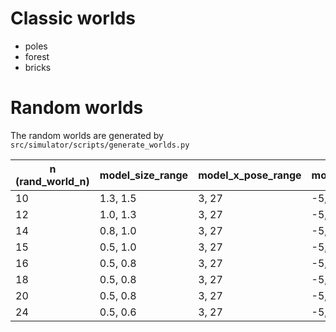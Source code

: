 # Classic worlds

- poles
- forest
- bricks

# Random worlds

The random worlds are generated by `src/simulator/scripts/generate_worlds.py`

| n (rand_world_n) | model_size_range | model_x_pose_range | model_y_pose_range | x (y) clearance |
| ---------------- | ---------------- | ------------------ | ------------------ | --------------- |
| 10               | 1.3, 1.5         | 3, 27              | -5, 5              | 1.8             |
| 12               | 1.0, 1.3         | 3, 27              | -5, 5              | 1.8             |
| 14               | 0.8, 1.0         | 3, 27              | -5, 5              | 1.8             |
| 15               | 0.5, 1.0         | 3, 27              | -5, 5              | 1.8             |
| 16               | 0.5, 0.8         | 3, 27              | -5, 5              | 1.8             |
| 18               | 0.5, 0.8         | 3, 27              | -5, 5              | 1.8             |
| 20               | 0.5, 0.8         | 3, 27              | -5, 5              | 1.8             |
| 24               | 0.5, 0.6         | 3, 27              | -5, 5              | 1.8             |
